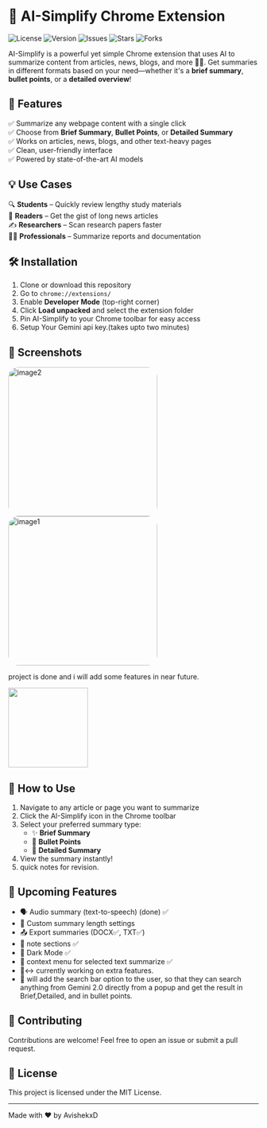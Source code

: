 # 🤖 AI-Simplify Chrome Extension

![License](https://img.shields.io/github/license/AvishekxD/ai-simplify)
![Version](https://img.shields.io/badge/version-1.0.0-blue.svg)
![Issues](https://img.shields.io/github/issues/AvishekxD/ai-simplify)
![Stars](https://img.shields.io/github/stars/AvishekxD/ai-simplify?style=social)
![Forks](https://img.shields.io/github/forks/AvishekxDe/ai-simplify?style=social)

AI-Simplify is a powerful yet simple Chrome extension that uses AI to summarize content from articles, news, blogs, and more 📰✨. Get summaries in different formats based on your need—whether it's a **brief summary**, **bullet points**, or a **detailed overview**!

## 🚀 Features

✅ Summarize any webpage content with a single click  
✅ Choose from **Brief Summary**, **Bullet Points**, or **Detailed Summary**  
✅ Works on articles, news, blogs, and other text-heavy pages  
✅ Clean, user-friendly interface  
✅ Powered by state-of-the-art AI models

## 💡 Use Cases

🔍 **Students** – Quickly review lengthy study materials  
📰 **Readers** – Get the gist of long news articles  
✍️ **Researchers** – Scan research papers faster  
👩‍💼 **Professionals** – Summarize reports and documentation

## 🛠️ Installation

1. Clone or download this repository
2. Go to `chrome://extensions/`
3. Enable **Developer Mode** (top-right corner)
4. Click **Load unpacked** and select the extension folder
5. Pin AI-Simplify to your Chrome toolbar for easy access
6. Setup Your Gemini api key.(takes upto two minutes)

## 📸 Screenshots
<img src="https://github.com/user-attachments/assets/aefb0338-e9ee-403a-89d1-f3182df9f2e0" alt="image2" width="300" style="border-radius: 20px;">
<img src="https://github.com/user-attachments/assets/7e7d5059-4a1d-44f1-bf9c-44b5fc48b3e6" alt="image1" width="300" style="border-radius: 20px;">


project is done and i will add some features in near future.

<img src="https://media.giphy.com/media/cJMlR1SsCSkUjVY3iK/giphy.gif" width="160">

## 📝 How to Use

1. Navigate to any article or page you want to summarize
2. Click the AI-Simplify icon in the Chrome toolbar
3. Select your preferred summary type:
   - ✨ **Brief Summary**
   - 📌 **Bullet Points**
   - 📝 **Detailed Summary**
4. View the summary instantly!
5. quick notes for revision.

## 🌟 Upcoming Features

- 🗣️ Audio summary (text-to-speech) (done) ✅
- 🎯 Custom summary length settings
- 📤 Export summaries (DOCX✅, TXT✅) 
- 📝 note sections ✅
- 🌙 Dark Mode ✅
- 📕 context menu for selected text summarize ✅
- 🙂‍↔️ currently working on extra features.
- 🔎 will add the search bar option to the user, so that they can search anything from Gemini 2.0 directly from a popup and get the result in Brief,Detailed, and in bullet points.

## 🤝 Contributing

Contributions are welcome! Feel free to open an issue or submit a pull request.

## 📄 License

This project is licensed under the MIT License.

---

Made with ❤️ by AvishekxD
